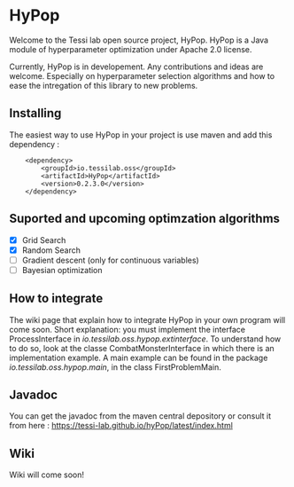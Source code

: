 # HyPop

Welcome to the Tessi lab open source project, HyPop. 
HyPop is a Java module of hyperparameter optimization under Apache 2.0 license.


Currently, HyPop is in developement. Any contributions and ideas are welcome. Especially on hyperparameter selection algorithms and how to ease the intregation of this library to new problems. 

## Installing 

The easiest way to use HyPop in your project is use maven and add this dependency : 

        <dependency>
            <groupId>io.tessilab.oss</groupId>
            <artifactId>HyPop</artifactId>
            <version>0.2.3.0</version>
        </dependency>

## Suported and upcoming optimzation algorithms 

- [x] Grid Search 
- [x] Random Search 
- [ ] Gradient descent (only for continuous variables)
- [ ] Bayesian optimization

## How to integrate

The wiki page that explain how to integrate HyPop in your own program will come soon. 
Short explanation: you must implement the interface ProcessInterface in _io.tessilab.oss.hypop.extinterface_.
To understand how to do so, look at the classe CombatMonsterInterface in which there is an implementation example. A main example can be found in the package _io.tessilab.oss.hypop.main_, in the class FirstProblemMain. 

## Javadoc 
You can get the javadoc from the maven central depository or consult it from here : 
https://tessi-lab.github.io/hyPop/latest/index.html

## Wiki
Wiki will come soon!
